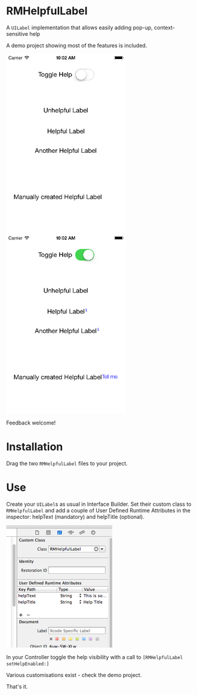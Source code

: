 RMHelpfulLabel
==============

A `UILabel` implementation that allows easily adding pop-up, context-sensitive help

A demo project showing most of the features is included.

![Demo image 1](Images/demoImage1.png) ![Demo image 2](Images/demoImage2.png) 

Feedback welcome!

Installation
============

Drag the two `RMHelpfulLabel` files to your project.

Use
===
Create your `UILabel`s as usual in Interface Builder.  Set their custom class to `RMHelpfulLabel`
and add a couple of User Defined Runtime Attributes in the inspector: helpText (mandatory) and helpTitle (optional).

![User Defined Runtime Attributes](Images/UserDefinedRuntimeAttributes.png)

In your Controller toggle the help visibility with a call to `[RMHelpfulLabel setHelpEnabled:]`

Various customisations exist - check the demo project.

That's it.